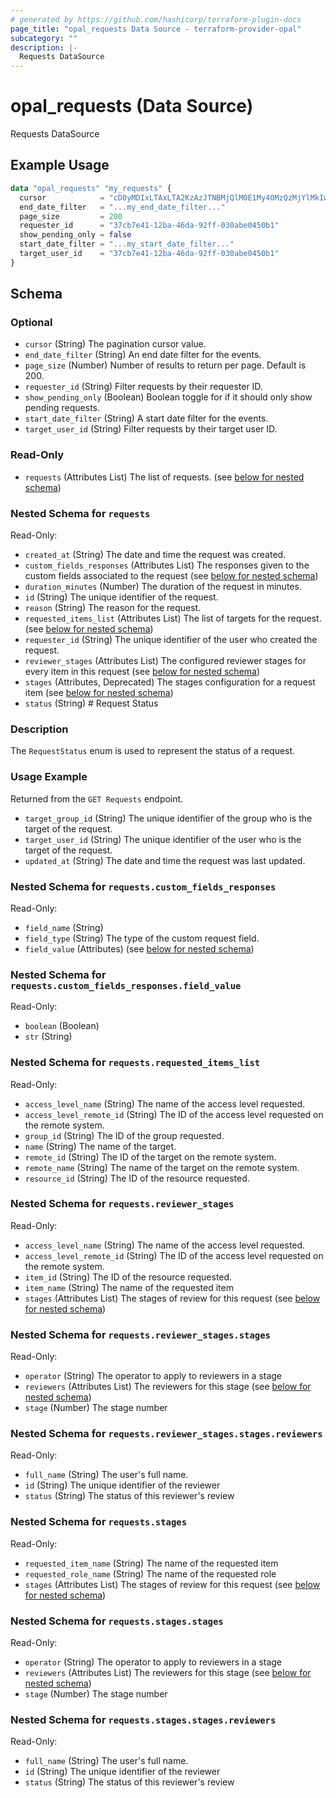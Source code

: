 ```yaml
---
# generated by https://github.com/hashicorp/terraform-plugin-docs
page_title: "opal_requests Data Source - terraform-provider-opal"
subcategory: ""
description: |-
  Requests DataSource
---
```


# opal_requests (Data Source)

Requests DataSource

## Example Usage

```terraform
data "opal_requests" "my_requests" {
  cursor            = "cD0yMDIxLTAxLTA2KzAzJTNBMjQlM0E1My40MzQzMjYlMkIwMCUzQTAw"
  end_date_filter   = "...my_end_date_filter..."
  page_size         = 200
  requester_id      = "37cb7e41-12ba-46da-92ff-030abe0450b1"
  show_pending_only = false
  start_date_filter = "...my_start_date_filter..."
  target_user_id    = "37cb7e41-12ba-46da-92ff-030abe0450b1"
}
```

<!-- schema generated by tfplugindocs -->
## Schema

### Optional

- `cursor` (String) The pagination cursor value.
- `end_date_filter` (String) An end date filter for the events.
- `page_size` (Number) Number of results to return per page. Default is 200.
- `requester_id` (String) Filter requests by their requester ID.
- `show_pending_only` (Boolean) Boolean toggle for if it should only show pending requests.
- `start_date_filter` (String) A start date filter for the events.
- `target_user_id` (String) Filter requests by their target user ID.

### Read-Only

- `requests` (Attributes List) The list of requests. (see [below for nested schema](#nestedatt--requests))

<a id="nestedatt--requests"></a>
### Nested Schema for `requests`

Read-Only:

- `created_at` (String) The date and time the request was created.
- `custom_fields_responses` (Attributes List) The responses given to the custom fields associated to the request (see [below for nested schema](#nestedatt--requests--custom_fields_responses))
- `duration_minutes` (Number) The duration of the request in minutes.
- `id` (String) The unique identifier of the request.
- `reason` (String) The reason for the request.
- `requested_items_list` (Attributes List) The list of targets for the request. (see [below for nested schema](#nestedatt--requests--requested_items_list))
- `requester_id` (String) The unique identifier of the user who created the request.
- `reviewer_stages` (Attributes List) The configured reviewer stages for every item in this request (see [below for nested schema](#nestedatt--requests--reviewer_stages))
- `stages` (Attributes, Deprecated) The stages configuration for a request item (see [below for nested schema](#nestedatt--requests--stages))
- `status` (String) # Request Status
### Description
The `RequestStatus` enum is used to represent the status of a request.

### Usage Example
Returned from the `GET Requests` endpoint.
- `target_group_id` (String) The unique identifier of the group who is the target of the request.
- `target_user_id` (String) The unique identifier of the user who is the target of the request.
- `updated_at` (String) The date and time the request was last updated.

<a id="nestedatt--requests--custom_fields_responses"></a>
### Nested Schema for `requests.custom_fields_responses`

Read-Only:

- `field_name` (String)
- `field_type` (String) The type of the custom request field.
- `field_value` (Attributes) (see [below for nested schema](#nestedatt--requests--custom_fields_responses--field_value))

<a id="nestedatt--requests--custom_fields_responses--field_value"></a>
### Nested Schema for `requests.custom_fields_responses.field_value`

Read-Only:

- `boolean` (Boolean)
- `str` (String)



<a id="nestedatt--requests--requested_items_list"></a>
### Nested Schema for `requests.requested_items_list`

Read-Only:

- `access_level_name` (String) The name of the access level requested.
- `access_level_remote_id` (String) The ID of the access level requested on the remote system.
- `group_id` (String) The ID of the group requested.
- `name` (String) The name of the target.
- `remote_id` (String) The ID of the target on the remote system.
- `remote_name` (String) The name of the target on the remote system.
- `resource_id` (String) The ID of the resource requested.


<a id="nestedatt--requests--reviewer_stages"></a>
### Nested Schema for `requests.reviewer_stages`

Read-Only:

- `access_level_name` (String) The name of the access level requested.
- `access_level_remote_id` (String) The ID of the access level requested on the remote system.
- `item_id` (String) The ID of the resource requested.
- `item_name` (String) The name of the requested item
- `stages` (Attributes List) The stages of review for this request (see [below for nested schema](#nestedatt--requests--reviewer_stages--stages))

<a id="nestedatt--requests--reviewer_stages--stages"></a>
### Nested Schema for `requests.reviewer_stages.stages`

Read-Only:

- `operator` (String) The operator to apply to reviewers in a stage
- `reviewers` (Attributes List) The reviewers for this stage (see [below for nested schema](#nestedatt--requests--reviewer_stages--stages--reviewers))
- `stage` (Number) The stage number

<a id="nestedatt--requests--reviewer_stages--stages--reviewers"></a>
### Nested Schema for `requests.reviewer_stages.stages.reviewers`

Read-Only:

- `full_name` (String) The user's full name.
- `id` (String) The unique identifier of the reviewer
- `status` (String) The status of this reviewer's review




<a id="nestedatt--requests--stages"></a>
### Nested Schema for `requests.stages`

Read-Only:

- `requested_item_name` (String) The name of the requested item
- `requested_role_name` (String) The name of the requested role
- `stages` (Attributes List) The stages of review for this request (see [below for nested schema](#nestedatt--requests--stages--stages))

<a id="nestedatt--requests--stages--stages"></a>
### Nested Schema for `requests.stages.stages`

Read-Only:

- `operator` (String) The operator to apply to reviewers in a stage
- `reviewers` (Attributes List) The reviewers for this stage (see [below for nested schema](#nestedatt--requests--stages--stages--reviewers))
- `stage` (Number) The stage number

<a id="nestedatt--requests--stages--stages--reviewers"></a>
### Nested Schema for `requests.stages.stages.reviewers`

Read-Only:

- `full_name` (String) The user's full name.
- `id` (String) The unique identifier of the reviewer
- `status` (String) The status of this reviewer's review
